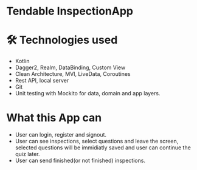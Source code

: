 # Tendable InspectionApp

# 🛠 Technologies used

- Kotlin
- Dagger2, Realm, DataBinding, Custom View
- Clean Architecture, MVI, LiveData, Coroutines
- Rest API, local server
- Git
- Unit testing with Mockito for data, domain and app layers.
 
# What this App can

- User can login, register and signout.
- User can see inspections, select questions and leave the screen, selected questions will be immidiatly saved and user can continue the quiz later.
- User can send finished(or not finished) inspections.

